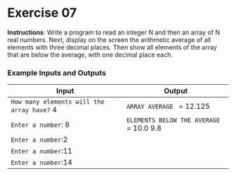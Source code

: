 # Exercise 07
**Instructions**: Write a program to read an integer N and then an array of N real numbers. Next, display on the screen the arithmetic average of all elements with three decimal places. Then show all elements of the array that are below the average, with one decimal place each.

### Example Inputs and Outputs

| **Input**                                  | **Output**                              |
|--------------------------------------------|-----------------------------------------|
| `How many elements will the array have?` 4 | `ARRAY AVERAGE ` = 12.125               |
| `Enter a number`: 8                        | `ELEMENTS BELOW THE AVERAGE` = 10.0 9.8 |
| `Enter a number`:2                         |                                         |
| `Enter a number`:11                        |                                         |
| `Enter a number`:14                        |                                         |

